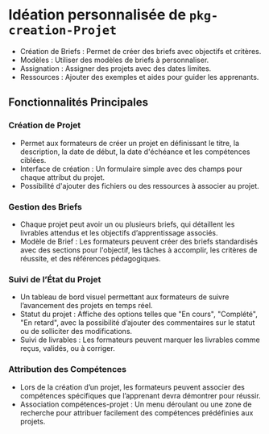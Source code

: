 # Idéation personnalisée de `pkg-creation-Projet`


- Création de Briefs : Permet de créer des briefs avec objectifs et critères.
- Modèles : Utiliser des modèles de briefs à personnaliser.
- Assignation : Assigner des projets avec des dates limites.
- Ressources : Ajouter des exemples et aides pour guider les apprenants.

## Fonctionnalités Principales

### Création de Projet

- Permet aux formateurs de créer un projet en définissant le titre, la description, la date de début, la date d'échéance et les compétences ciblées.
- Interface de création : Un formulaire simple avec des champs pour chaque attribut du projet.
- Possibilité d'ajouter des fichiers ou des ressources à associer au projet.

### Gestion des Briefs

- Chaque projet peut avoir un ou plusieurs briefs, qui détaillent les livrables attendus et les objectifs d’apprentissage associés.
- Modèle de Brief : Les formateurs peuvent créer des briefs standardisés avec des sections pour l'objectif, les tâches à accomplir, les critères de réussite, et des références pédagogiques.

### Suivi de l’État du Projet

- Un tableau de bord visuel permettant aux formateurs de suivre l’avancement des projets en temps réel.
- Statut du projet : Affiche des options telles que "En cours", "Complété", "En retard", avec la possibilité d’ajouter des commentaires sur le statut ou de solliciter des modifications.
- Suivi de livrables : Les formateurs peuvent marquer les livrables comme reçus, validés, ou à corriger.

### Attribution des Compétences

- Lors de la création d’un projet, les formateurs peuvent associer des compétences spécifiques que l’apprenant devra démontrer pour réussir.
- Association compétences-projet : Un menu déroulant ou une zone de recherche pour attribuer facilement des compétences prédéfinies aux projets.